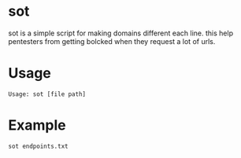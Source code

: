 # sot
sot is a simple script for making domains different each line. this help pentesters from getting bolcked when they request a lot of urls.
# Usage
```
Usage: sot [file path]
```
# Example
```
sot endpoints.txt
```
